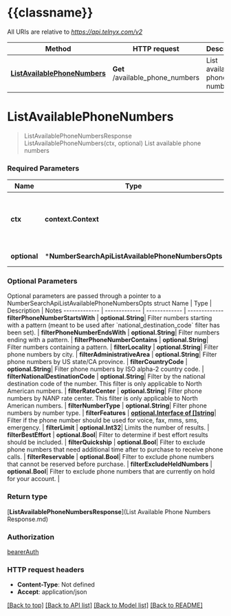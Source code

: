 # {{classname}}

All URIs are relative to *https://api.telnyx.com/v2*

Method | HTTP request | Description
------------- | ------------- | -------------
[**ListAvailablePhoneNumbers**](NumberSearchApi.md#ListAvailablePhoneNumbers) | **Get** /available_phone_numbers | List available phone numbers

# **ListAvailablePhoneNumbers**
> ListAvailablePhoneNumbersResponse ListAvailablePhoneNumbers(ctx, optional)
List available phone numbers

### Required Parameters

Name | Type | Description  | Notes
------------- | ------------- | ------------- | -------------
 **ctx** | **context.Context** | context for authentication, logging, cancellation, deadlines, tracing, etc.
 **optional** | ***NumberSearchApiListAvailablePhoneNumbersOpts** | optional parameters | nil if no parameters

### Optional Parameters
Optional parameters are passed through a pointer to a NumberSearchApiListAvailablePhoneNumbersOpts struct
Name | Type | Description  | Notes
------------- | ------------- | ------------- | -------------
 **filterPhoneNumberStartsWith** | **optional.String**| Filter numbers starting with a pattern (meant to be used after &#x60;national_destination_code&#x60; filter has been set). | 
 **filterPhoneNumberEndsWith** | **optional.String**| Filter numbers ending with a pattern. | 
 **filterPhoneNumberContains** | **optional.String**| Filter numbers containing a pattern. | 
 **filterLocality** | **optional.String**| Filter phone numbers by city. | 
 **filterAdministrativeArea** | **optional.String**| Filter phone numbers by US state/CA province. | 
 **filterCountryCode** | **optional.String**| Filter phone numbers by ISO alpha-2 country code. | 
 **filterNationalDestinationCode** | **optional.String**| Filter by the national destination code of the number. This filter is only applicable to North American numbers. | 
 **filterRateCenter** | **optional.String**| Filter phone numbers by NANP rate center. This filter is only applicable to North American numbers. | 
 **filterNumberType** | **optional.String**| Filter phone numbers by number type. | 
 **filterFeatures** | [**optional.Interface of []string**](string.md)| Filter if the phone number should be used for voice, fax, mms, sms, emergency. | 
 **filterLimit** | **optional.Int32**| Limits the number of results. | 
 **filterBestEffort** | **optional.Bool**| Filter to determine if best effort results should be included. | 
 **filterQuickship** | **optional.Bool**| Filter to exclude phone numbers that need additional time after to purchase to receive phone calls. | 
 **filterReservable** | **optional.Bool**| Filter to exclude phone numbers that cannot be reserved before purchase. | 
 **filterExcludeHeldNumbers** | **optional.Bool**| Filter to exclude phone numbers that are currently on hold for your account. | 

### Return type

[**ListAvailablePhoneNumbersResponse**](List Available Phone Numbers Response.md)

### Authorization

[bearerAuth](../README.md#bearerAuth)

### HTTP request headers

 - **Content-Type**: Not defined
 - **Accept**: application/json

[[Back to top]](#) [[Back to API list]](../README.md#documentation-for-api-endpoints) [[Back to Model list]](../README.md#documentation-for-models) [[Back to README]](../README.md)

